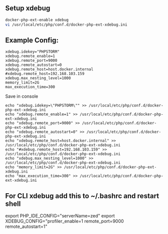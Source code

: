 Setup xdebug
-----------------------
```bash
docker-php-ext-enable xdebug
vi /usr/local/etc/php/conf.d/docker-php-ext-xdebug.ini
```

Example Config:
-----------------------
```
xdebug.idekey="PHPSTORM"
xdebug.remote_enable=1
xdebug.remote_port=9000
xdebug.remote_autostart=0
xdebug.remote_host=host.docker.internal
#xdebug.remote_host=192.168.103.159
xdebug.max_nesting_level=1000
memory_limit=2G
max_execution_time=300
```

Save in console

```
echo "xdebug.idekey=\"PHPSTORM\"" >> /usr/local/etc/php/conf.d/docker-php-ext-xdebug.ini 
echo "xdebug.remote_enable=1" >> /usr/local/etc/php/conf.d/docker-php-ext-xdebug.ini 
echo "xdebug.remote_port=9000" >> /usr/local/etc/php/conf.d/docker-php-ext-xdebug.ini 
echo "xdebug.remote_autostart=0" >> /usr/local/etc/php/conf.d/docker-php-ext-xdebug.ini 
echo "xdebug.remote_host=host.docker.internal" >> /usr/local/etc/php/conf.d/docker-php-ext-xdebug.ini 
echo "#xdebug.remote_host=192.168.103.159" >> /usr/local/etc/php/conf.d/docker-php-ext-xdebug.ini 
echo "xdebug.max_nesting_level=1000" >> /usr/local/etc/php/conf.d/docker-php-ext-xdebug.ini 
echo "memory_limit=2G" >> /usr/local/etc/php/conf.d/docker-php-ext-xdebug.ini 
echo "max_execution_time=300" >> /usr/local/etc/php/conf.d/docker-php-ext-xdebug.ini 
```

For CLI xdebug add this to ~/.bashrc and restart shell
-----------------------
export PHP_IDE_CONFIG="serverName=zed"
export XDEBUG_CONFIG="profiler_enable=1 remote_port=9000 remote_autostart=1"
